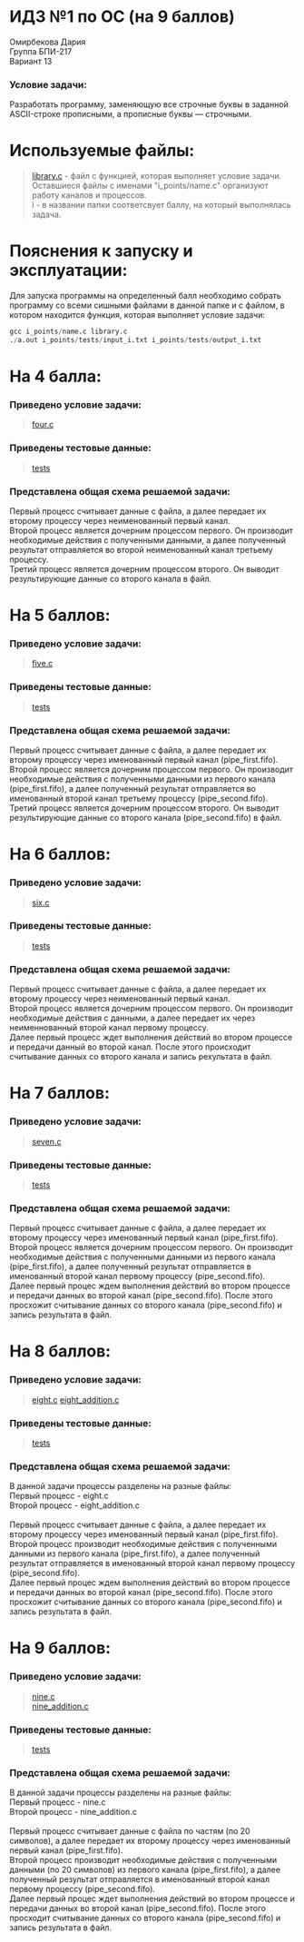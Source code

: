 # ИДЗ №1 по ОС (на 9 баллов)
Омирбекова Дария<br>
Группа БПИ-217<br>
Вариант 13

### Условие задачи:
Разработать программу, заменяющую все строчные буквы в заданной ASCII-строке прописными, а прописные буквы — строчными.

# Используемые файлы:
> [library.c](https://github.com/Raaazzy/OS_HW_1/blob/main/library.c) - файл с функцией, которая выполняет условие задачи. <br>
> Оставшиеся файлы с именами "i_points/name.c" организуют работу каналов и процессов. <br>
> i - в названии папки соответсвует баллу, на который выполнялась задача.

# Пояснения к запуску и эксплуатации:
Для запуска программы на определенный балл необходимо собрать программу со всеми сишными файлами в данной папке и с файлом, в котором находится функция, которая выполняет условие задачи:
```s
gcc i_points/name.c library.c
./a.out i_points/tests/input_i.txt i_points/tests/output_i.txt
```

# На 4 балла:
### Приведено условие задачи:
> [four.c](https://github.com/Raaazzy/OS_HW_1/blob/main/4_points/four.c)

### Приведены тестовые данные:
> [tests](https://github.com/Raaazzy/OS_HW_1/tree/main/4_points/tests)

### Представлена общая схема решаемой задачи:
Первый процесс считывает данные с файла, а далее передает их второму процессу через неименованный первый канал.<br>
Второй процесс является дочерним процессом первого. Он производит необходимые действия с полученными данными, а далее полученный результат отправляется во второй неименованный канал третьему процессу.<br>
Третий процесс является дочерним процессом второго. Он выводит результирующие данные со второго канала в файл.<br>

# На 5 баллов:
### Приведено условие задачи:
> [five.c](https://github.com/Raaazzy/OS_HW_1/blob/main/5_points/five.c)

### Приведены тестовые данные:
> [tests](https://github.com/Raaazzy/OS_HW_1/tree/main/5_points/tests)

### Представлена общая схема решаемой задачи:
Первый процесс считывает данные с файла, а далее передает их второму процессу через именованный первый канал (pipe_first.fifo).<br>
Второй процесс является дочерним процессом первого. Он производит необходимые действия с полученными данными из первого канала (pipe_first.fifo), а далее полученный результат отправляется во именованный второй канал третьему процессу (pipe_second.fifo).<br>
Третий процесс является дочерним процессом второго. Он выводит результирующие данные со второго канала (pipe_second.fifo) в файл.<br>

# На 6 баллов:
### Приведено условие задачи:
> [six.c](https://github.com/Raaazzy/OS_HW_1/blob/main/6_points/six.c)

### Приведены тестовые данные:
> [tests](https://github.com/Raaazzy/OS_HW_1/tree/main/6_points/tests)

### Представлена общая схема решаемой задачи:
Первый процесс считывает данные с файла, а далее передает их второму процессу через неименованный первый канал.<br>
Второй процесс является дочерним процессом первого. Он производит необходимые действия с данными, а далее передает их через неименнованный второй канал первому процессу.<br>
Далее первый процесс ждет выполнения действий во втором процессе и передачи данный во второй канал. После этого происходит считывание данных со второго канала и запись рехультата в файл.<br>

# На 7 баллов:
### Приведено условие задачи:
> [seven.c](https://github.com/Raaazzy/OS_HW_1/blob/main/7_points/seven.c)

### Приведены тестовые данные:
> [tests](https://github.com/Raaazzy/OS_HW_1/tree/main/7_points/tests)

### Представлена общая схема решаемой задачи:
Первый процесс считывает данные с файла, а далее передает их второму процессу через именованный первый канал (pipe_first.fifo).<br>
Второй процесс является дочерним процессом первого. Он производит необходимые действия с полученными данными из первого канала (pipe_first.fifo), а далее полученный результат отправляется в именованный второй канал первому процессу (pipe_second.fifo).<br>
Далее первый процес ждем выполнения действий во втором процессе и передачи данных во второй канал (pipe_second.fifo). После этого просхожит считывание данных со второго канала (pipe_second.fifo) и запись результата в файл.<br>

# На 8 баллов:
### Приведено условие задачи:
> [eight.c](https://github.com/Raaazzy/OS_HW_1/blob/main/8_points/eight.c)
> [eight_addition.c](https://github.com/Raaazzy/OS_HW_1/blob/main/8_points/eight_addition.c)

### Приведены тестовые данные:
> [tests](https://github.com/Raaazzy/OS_HW_1/tree/main/8_points/tests)

### Представлена общая схема решаемой задачи:
В данной задачи процессы разделены на разные файлы:<br>
Первый процесс - eight.c<br>
Второй процесс - eight_addition.c<br><br>
Первый процесс считывает данные с файла, а далее передает их второму процессу через именованный первый канал (pipe_first.fifo).<br>
Второй процесс производит необходимые действия с полученными данными из первого канала (pipe_first.fifo), а далее полученный результат отправляется в именованный второй канал первому процессу (pipe_second.fifo).<br>
Далее первый процес ждем выполнения действий во втором процессе и передачи данных во второй канал (pipe_second.fifo). После этого просхожит считывание данных со второго канала (pipe_second.fifo) и запись результата в файл.<br>

# На 9 баллов:
### Приведено условие задачи:
> [nine.c](https://github.com/Raaazzy/OS_HW_1/blob/main/9_points/nine.c)<br>
> [nine_addition.c](https://github.com/Raaazzy/OS_HW_1/blob/main/9_points/nine_addition.c)

### Приведены тестовые данные:
> [tests](https://github.com/Raaazzy/OS_HW_1/tree/main/9_points/tests)

### Представлена общая схема решаемой задачи:
В данной задачи процессы разделены на разные файлы:<br>
Первый процесс - nine.c<br>
Второй процесс - nine_addition.c<br><br>
Первый процесс считывает данные с файла по частям (по 20 символов), а далее передает их второму процессу через именованный первый канал (pipe_first.fifo).<br>
Второй процесс производит необходимые действия с полученными данными (по 20 символов) из первого канала (pipe_first.fifo), а далее полученный результат отправляется в именованный второй канал первому процессу (pipe_second.fifo).<br>
Далее первый процес ждет выполнения действий во втором процессе и передачи данных во второй канал (pipe_second.fifo). После этого просходит считывание данных со второго канала (pipe_second.fifo) и запись результата в файл.<br>










